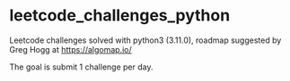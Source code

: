 # leetcode_challenges_python
Leetcode challenges solved with python3 (3.11.0), roadmap suggested by Greg Hogg at https://algomap.io/

The goal is submit 1 challenge per day.
